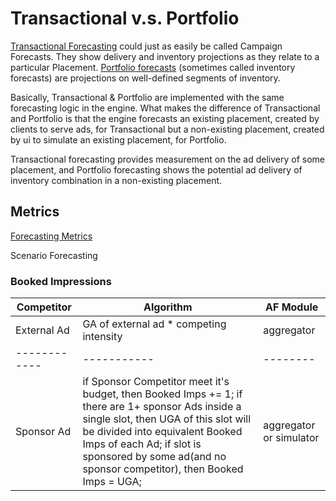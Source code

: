 # Transactional v.s. Portfolio

[Transactional Forecasting](http://hub.freewheel.tv/display/MUG/MRM+Transactional+Forecasting) could just as easily be called Campaign Forecasts. They show delivery and inventory projections as they relate to a particular Placement. [Portfolio forecasts](http://hub.freewheel.tv/display/MUG/MRM+Portfolio+Forecasting) (sometimes called inventory forecasts) are projections on well-defined segments of inventory.

Basically, Transactional & Portfolio are implemented with the same forecasting logic in the engine. What makes the difference of Transactional and Portfolio is that the engine forecasts an existing placement, created by clients to serve ads, for Transactional but a non-existing placement, created by ui to simulate an existing placement, for Portfolio.

Transactional forecasting provides measurement on the ad delivery of some placement, and Portfolio forecasting shows the potential ad delivery of inventory combination in a non-existing placement.

## Metrics

[Forecasting Metrics](http://wiki.dev.fwmrm.net/display/ForecastPortal/Forecasting+Metrics)

Scenario Forecasting

### Booked Impressions

Competitor | Algorithm | AF Module
-------------|------------|----------
External Ad | GA of external ad * competing intensity | aggregator
------------|-----------|--------
Sponsor Ad | if Sponsor Competitor meet it's budget, then Booked Imps += 1; if there are 1+ sponsor Ads inside a single slot, then UGA of this slot will be divided into equivalent Booked Imps of each Ad; if slot is sponsored by some ad(and no sponsor competitor), then Booked Imps = UGA; | aggregator or simulator




